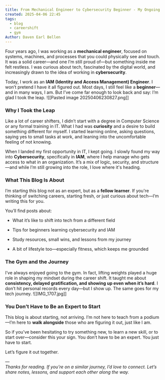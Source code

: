 ```yaml
---
title: From Mechanical Engineer to Cybersecurity Beginner - My Ongoing Career Shift
created: 2025-04-06 22:45
tags:
  - blog
  - careershift
  - gym
Author: Daven Earl Bellen
---
```


Four years ago, I was working as a **mechanical engineer**, focused on systems, machines, and processes that you could physically see and touch. It was a solid career—and one I’m still proud of—but something inside me felt restless. I was curious about tech, fascinated by the digital world, and increasingly drawn to the idea of working in **cybersecurity**.

Today, I work as an **IAM (Identity and Access Management) Engineer**. I won’t pretend I have it all figured out. Most days, I still feel like a **beginner**—and in many ways, I am. But I’ve come far enough to look back and say: I’m glad I took the leap.
![[Pasted image 20250406230827.png]]

### Why I Took the Leap

Like a lot of career shifters, I didn’t start with a degree in Computer Science or any formal training in IT. What I had was **curiosity** and a desire to build something different for myself. I started learning online, asking questions, saying yes to small tasks at work, and leaning into the uncomfortable feeling of not knowing.

When I landed my first opportunity in IT, I kept going. I slowly found my way into **Cybersecurity**, specifically in **IAM**, where I help manage who gets access to what in an organization. It’s a mix of logic, security, and structure—and while I’m still growing into the role, I love where it's heading.

### What This Blog Is About

I’m starting this blog not as an expert, but as a **fellow learner**. If you're thinking of switching careers, starting fresh, or just curious about tech—I’m writing this for you.

You’ll find posts about:

- What it’s like to shift into tech from a different field
    
- Tips for beginners learning cybersecurity and IAM
    
- Study resources, small wins, and lessons from my journey
    
- A bit of lifestyle too—especially fitness, which keeps me grounded
    

### The Gym and the Journey

I’ve always enjoyed going to the gym. In fact, lifting weights played a huge role in shaping my mindset during the career shift. It taught me about **consistency, delayed gratification, and showing up even when it’s hard**. I don’t hit personal records every day—but I show up. The same goes for my tech journey.
![[IMG_1707.jpg]]

### You Don’t Have to Be an Expert to Start

This blog is about starting, not arriving. I’m not here to teach from a podium—I’m here to **walk alongside** those who are figuring it out, just like I am.

So if you’ve been hesitating to try something new, to learn a new skill, or to start over—consider this your sign. You don’t have to be an expert. You just have to start.

Let’s figure it out together.

—  
_Thanks for reading. If you’re on a similar journey, I’d love to connect. Let’s share notes, lessons, and support each other along the way._